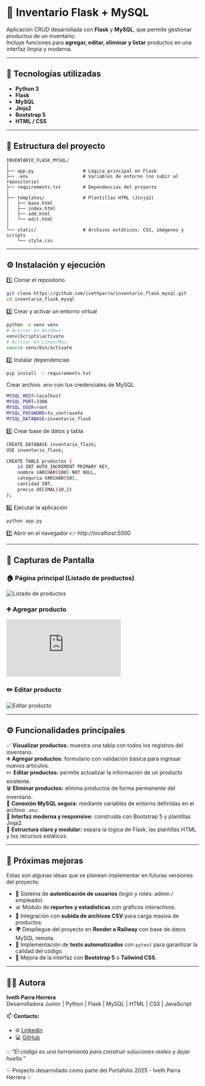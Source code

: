 # 🧮 Inventario Flask + MySQL

Aplicación CRUD desarrollada con **Flask** y **MySQL**, que permite gestionar productos de un inventario.  
Incluye funciones para **agregar, editar, eliminar y listar** productos en una interfaz limpia y moderna.

---

## 🚀 Tecnologías utilizadas

- **Python 3**
- **Flask**
- **MySQL**
- **Jinja2**
- **Bootstrap 5**
- **HTML / CSS**

---

## 🧱 Estructura del proyecto

```text
INVENTARIO_FLASK_MYSQL/
│
├── app.py                  # Lógica principal en Flask
├── .env                    # Variables de entorno (no subir al repositorio)
├── requirements.txt        # Dependencias del proyecto
│
├── templates/              # Plantillas HTML (Jinja2)
│   ├── base.html
│   ├── index.html
│   ├── add.html
│   └── edit.html
│
└── static/                 # Archivos estáticos: CSS, imágenes y scripts
    └── style.css
```

---

## ⚙️ Instalación y ejecución

1️⃣ Clonar el repositorio  
```bash
git clone https://github.com/ivethparra/inventario_flask_mysql.git
cd inventario_flask_mysql
```
2️⃣ Crear y activar un entorno virtual
```bash
python -m venv venv
# Activar en Windows:
venv\Scripts\activate
# Activar en Linux/Mac:
source venv/bin/activate
```
3️⃣ Instalar dependencias
```bash
pip install -r requirements.txt
```
 Crear archivo .env con tus credenciales de MySQL
```bash
MYSQL_HOST=localhost
MYSQL_PORT=3306
MYSQL_USER=root
MYSQL_PASSWORD=tu_contraseña
MYSQL_DATABASE=inventario_flask
```
5️⃣ Crear base de datos y tabla
```bash
CREATE DATABASE inventario_flask;
USE inventario_flask;

CREATE TABLE productos (
    id INT AUTO_INCREMENT PRIMARY KEY,
    nombre VARCHAR(100) NOT NULL,
    categoria VARCHAR(50),
    cantidad INT,
    precio DECIMAL(10,2)
);
```
6️⃣ Ejecutar la aplicación
```bash
python app.py

```
7️⃣ Abrir en el navegador
👉 http://localhost:5000

---

## 📸 Capturas de Pantalla

### 🏠 Página principal (Listado de productos)
![Listado de productos](https://github.com/iparra-sys/inventario_flask_mysql/assets/tu-imagen-listado.png)

### ➕ Agregar producto
![Agregar producto](https://github.com/iparra-sys/inventario_flask_mysql/edit/main/README.md)

### ✏️ Editar producto
![Editar producto](https://github.com/iparra-sys/inventario_flask_mysql/assets/tu-imagen-editar.png)


---

## ⚙️ Funcionalidades principales

✅ **Visualizar productos:** muestra una tabla con todos los registros del inventario.  
➕ **Agregar productos:** formulario con validación básica para ingresar nuevos artículos.  
✏️ **Editar productos:** permite actualizar la información de un producto existente.  
🗑️ **Eliminar productos:** elimina productos de forma permanente del inventario.  
💾 **Conexión MySQL segura:** mediante variables de entorno definidas en el archivo `.env`.  
🎨 **Interfaz moderna y responsive:** construida con Bootstrap 5 y plantillas Jinja2.  
📂 **Estructura clara y modular:** separa la lógica de Flask, las plantillas HTML y los recursos estáticos.

---

## 🚀 Próximas mejoras

Estas son algunas ideas que se planean implementar en futuras versiones del proyecto:

- 🔐 Sistema de **autenticación de usuarios** (login y roles: admin / empleado).  
- 📊 Módulo de **reportes y estadísticas** con gráficos interactivos.  
- 💾 Integración con **subida de archivos CSV** para carga masiva de productos.  
- 🌍 Despliegue del proyecto en **Render o Railway** con base de datos MySQL remota.  
- 🧪 Implementación de **tests automatizados** con `pytest` para garantizar la calidad del código.  
- 🎨 Mejora de la interfaz con **Bootstrap 5** o **Tailwind CSS**.  

---

## 👩‍💻 Autora

**Iveth Parra Herrera**  
Desarrolladora Junior | Python | Flask | MySQL | HTML | CSS | JavaScript  

📫 **Contacto:**  
- 🌐 [LinkedIn](https://www.linkedin.com/in/iveth-parra-herrera-351a6a235)  
- 💻 [GitHub](https://github.com/iparra-sys)

💡 *“El código es una herramienta para construir soluciones reales y dejar huella.”*

✨ Proyecto desarrollado como parte del Portafolio 2025 - Iveth Parra Herrera ✨
